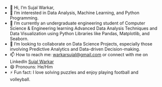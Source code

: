 - 👋 Hi, I’m Sujal Warkar,
- 👀 I’m interested in Data Analysis, Machine Learning, and Python Programming.
- 🌱 I’m currently an undergraduate engineering student of Computer Science & Engineering learning Advanced Data Analysis Techniques and Data Visualization using Python Libraries like Pandas, Matplotlib, and Seaborn.
- 💞️ I’m looking to collaborate on Data Science Projects, especially those involving Predictive Analytics and Data-driven Decision-making.
- 📫 How to reach me: warkarsujal@gmail.com or connect with me on LinkedIn [Sujal Warkar](linkedin.com/in/sujal-warkar-4047642a2)
- 😄 Pronouns: He/Him
- ⚡ Fun fact: I love solving puzzles and enjoy playing football and volleyball.


<!---
SujalWarkar/SujalWarkar is a ✨ special ✨ repository because its `README.md` (this file) appears on your GitHub profile.
You can click the Preview link to take a look at your changes.
--->
